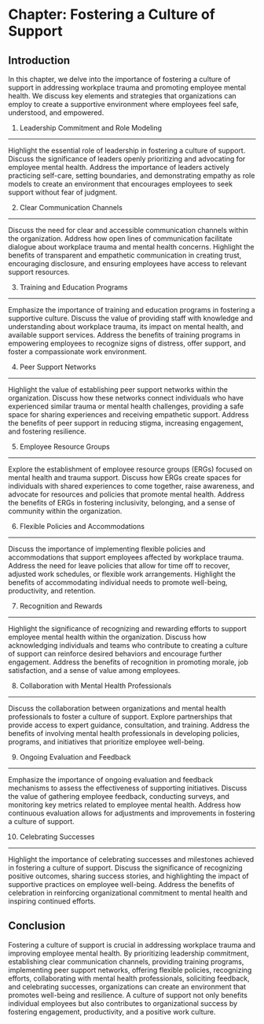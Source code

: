 Chapter: Fostering a Culture of Support
=======================================

Introduction
------------

In this chapter, we delve into the importance of fostering a culture of support in addressing workplace trauma and promoting employee mental health. We discuss key elements and strategies that organizations can employ to create a supportive environment where employees feel safe, understood, and empowered.

1. Leadership Commitment and Role Modeling
------------------------------------------

Highlight the essential role of leadership in fostering a culture of support. Discuss the significance of leaders openly prioritizing and advocating for employee mental health. Address the importance of leaders actively practicing self-care, setting boundaries, and demonstrating empathy as role models to create an environment that encourages employees to seek support without fear of judgment.

2. Clear Communication Channels
-------------------------------

Discuss the need for clear and accessible communication channels within the organization. Address how open lines of communication facilitate dialogue about workplace trauma and mental health concerns. Highlight the benefits of transparent and empathetic communication in creating trust, encouraging disclosure, and ensuring employees have access to relevant support resources.

3. Training and Education Programs
----------------------------------

Emphasize the importance of training and education programs in fostering a supportive culture. Discuss the value of providing staff with knowledge and understanding about workplace trauma, its impact on mental health, and available support services. Address the benefits of training programs in empowering employees to recognize signs of distress, offer support, and foster a compassionate work environment.

4. Peer Support Networks
------------------------

Highlight the value of establishing peer support networks within the organization. Discuss how these networks connect individuals who have experienced similar trauma or mental health challenges, providing a safe space for sharing experiences and receiving empathetic support. Address the benefits of peer support in reducing stigma, increasing engagement, and fostering resilience.

5. Employee Resource Groups
---------------------------

Explore the establishment of employee resource groups (ERGs) focused on mental health and trauma support. Discuss how ERGs create spaces for individuals with shared experiences to come together, raise awareness, and advocate for resources and policies that promote mental health. Address the benefits of ERGs in fostering inclusivity, belonging, and a sense of community within the organization.

6. Flexible Policies and Accommodations
---------------------------------------

Discuss the importance of implementing flexible policies and accommodations that support employees affected by workplace trauma. Address the need for leave policies that allow for time off to recover, adjusted work schedules, or flexible work arrangements. Highlight the benefits of accommodating individual needs to promote well-being, productivity, and retention.

7. Recognition and Rewards
--------------------------

Highlight the significance of recognizing and rewarding efforts to support employee mental health within the organization. Discuss how acknowledging individuals and teams who contribute to creating a culture of support can reinforce desired behaviors and encourage further engagement. Address the benefits of recognition in promoting morale, job satisfaction, and a sense of value among employees.

8. Collaboration with Mental Health Professionals
-------------------------------------------------

Discuss the collaboration between organizations and mental health professionals to foster a culture of support. Explore partnerships that provide access to expert guidance, consultation, and training. Address the benefits of involving mental health professionals in developing policies, programs, and initiatives that prioritize employee well-being.

9. Ongoing Evaluation and Feedback
----------------------------------

Emphasize the importance of ongoing evaluation and feedback mechanisms to assess the effectiveness of supporting initiatives. Discuss the value of gathering employee feedback, conducting surveys, and monitoring key metrics related to employee mental health. Address how continuous evaluation allows for adjustments and improvements in fostering a culture of support.

10. Celebrating Successes
-------------------------

Highlight the importance of celebrating successes and milestones achieved in fostering a culture of support. Discuss the significance of recognizing positive outcomes, sharing success stories, and highlighting the impact of supportive practices on employee well-being. Address the benefits of celebration in reinforcing organizational commitment to mental health and inspiring continued efforts.

Conclusion
----------

Fostering a culture of support is crucial in addressing workplace trauma and improving employee mental health. By prioritizing leadership commitment, establishing clear communication channels, providing training programs, implementing peer support networks, offering flexible policies, recognizing efforts, collaborating with mental health professionals, soliciting feedback, and celebrating successes, organizations can create an environment that promotes well-being and resilience. A culture of support not only benefits individual employees but also contributes to organizational success by fostering engagement, productivity, and a positive work culture.
